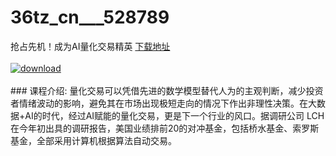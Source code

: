 # 36tz_cn___528789
抢占先机！成为AI量化交易精英
[下载地址](http://www.36tz.cn/article/528789 "下载地址")
<br/></br>[![download](http://36tz.cn/muke_img/2019_11_356-49.jpg "下载地址")](http://www.36tz.cn/article/528789 "下载地址")
<br/></br>### 课程介绍:
量化交易可以凭借先进的数学模型替代人为的主观判断，减少投资者情绪波动的影响，避免其在市场出现极短走向的情况下作出非理性决策。在大数据+AI的时代，经过AI赋能的量化交易，更是下一个行业的风口。据调研公司 LCH 在今年初出具的调研报告，美国业绩排前20的对冲基金，包括桥水基金、索罗斯基金，全部采用计算机根据算法自动交易。


